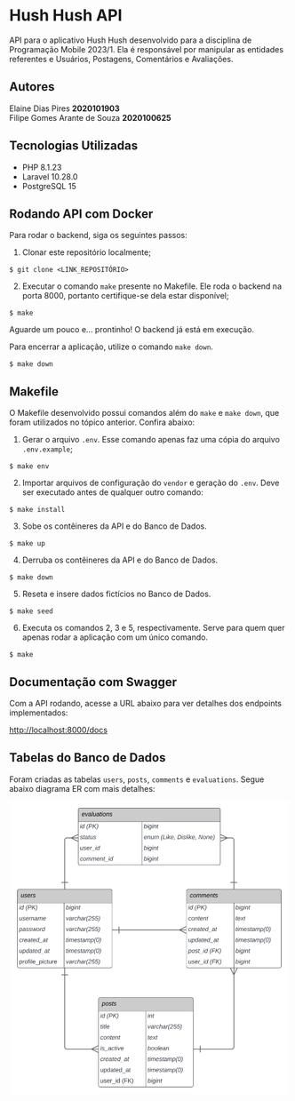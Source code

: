 # Hush Hush API

API para o aplicativo Hush Hush desenvolvido para a disciplina de Programação Mobile 2023/1.
Ela é responsável por manipular as entidades referentes e Usuários, Postagens, Comentários e Avaliações.

## Autores
Elaine Dias Pires **2020101903**\
Filipe Gomes Arante de Souza **2020100625**

## Tecnologias Utilizadas
- PHP 8.1.23
- Laravel 10.28.0
- PostgreSQL 15

## Rodando API com Docker
Para rodar o backend, siga os seguintes passos:

1. Clonar este repositório localmente;
```
$ git clone <LINK_REPOSITÓRIO>
```

2. Executar o comando ``make`` presente no Makefile. Ele roda o backend na porta 8000, portanto certifique-se dela estar disponível;

```
$ make
```

Aguarde um pouco e... prontinho! O backend já está em execução.

Para encerrar a aplicação, utilize o comando ``make down``.

```
$ make down
```

## Makefile

O Makefile desenvolvido possui comandos além do ``make`` e ``make down``, que foram utilizados no tópico anterior. Confira abaixo:

1. Gerar o arquivo ``.env``. Esse comando apenas faz uma cópia do arquivo ``.env.example``;
```
$ make env
```

2. Importar arquivos de configuração do ``vendor`` e geração do ``.env``. Deve ser executado antes de qualquer outro comando:
```
$ make install
```

3. Sobe os contêineres da API e do Banco de Dados.
```
$ make up
```

4. Derruba os contêineres da API e do Banco de Dados.
```
$ make down
```

5. Reseta e insere dados fictícios no Banco de Dados.
```
$ make seed
```

6. Executa os comandos 2, 3 e 5, respectivamente. Serve para quem quer apenas rodar a aplicação com um único comando.
```
$ make
```

## Documentação com Swagger

Com a API rodando,  acesse a URL abaixo para ver detalhes dos endpoints implementados:

<a href="http://localhost:8000/docs">http://localhost:8000/docs </a>

## Tabelas do Banco de Dados
Foram criadas as tabelas ``users``, ``posts``, ``comments`` e ``evaluations``. Segue abaixo diagrama ER com mais detalhes:

<div style="text-align: center;">
  <img 
    src="readme-assets/hush-hush-db.svg"
    alt="Hush Hush ER Diagram"
    style="max-width: 500px; height: auto"  
  />
</div>
